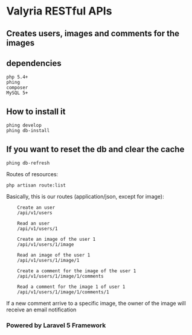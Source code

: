 # Valyria RESTful APIs

## Creates users, images and comments for the images

## dependencies

    php 5.4+
    phing
    composer
    MySQL 5+

## How to install it

    phing develop
    phing db-install

## If you want to reset the db and clear the cache

    phing db-refresh

Routes of resources:

    php artisan route:list

Basically, this is our routes (application/json, except for image):

        Create an user
        /api/v1/users

        Read an user
        /api/v1/users/1

        Create an image of the user 1
        /api/v1/users/1/image

        Read an image of the user 1
        /api/v1/users/1/image/1

        Create a comment for the image of the user 1
        /api/v1/users/1/image/1/comments

        Read a comment for the image 1 of user 1
        /api/v1/users/1/image/1/comments/1

If a new comment arrive to a specific image,
the owner of the image will receive an email notification

### Powered by Laravel 5 Framework
